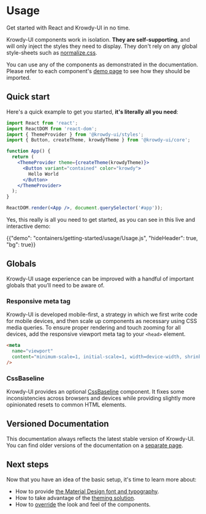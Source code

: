# Usage

<p class="description">Get started with React and Krowdy-UI in no time.</p>

Krowdy-UI components work in isolation.
**They are self-supporting**, and will only inject the styles they need to display.
They don't rely on any global style-sheets such as [normalize.css](https://github.com/necolas/normalize.css/).

You can use any of the components as demonstrated in the documentation.
Please refer to each component's [demo page](/components/buttons/) to see how they should be imported.

## Quick start

Here's a quick example to get you started, **it's literally all you need**:

```jsx
import React from 'react';
import ReactDOM from 'react-dom';
import { ThemeProvider } from '@krowdy-ui/styles';
import { Button, createTheme, krowdyTheme } from '@krowdy-ui/core';

function App() {
  return (
    <ThemeProvider theme={createTheme(krowdyTheme)}>
      <Button variant="contained" color="krowdy">
        Hello World
      </Button>
    </ThemeProvider>
  );
}

ReactDOM.render(<App />, document.querySelector('#app'));
```

Yes, this really is all you need to get started, as you can see in this live and interactive demo:

{{"demo": "containers/getting-started/usage/Usage.js", "hideHeader": true, "bg": true}}

## Globals

Krowdy-UI usage experience can be improved with a handful of important globals that you’ll need to be aware of.

### Responsive meta tag

Krowdy-UI is developed mobile-first, a strategy in which we first write code for mobile devices, and then scale up components as necessary using CSS media queries.
To ensure proper rendering and touch zooming for all devices, add the responsive viewport meta tag to your `<head>` element.

```html
<meta
  name="viewport"
  content="minimum-scale=1, initial-scale=1, width=device-width, shrink-to-fit=no"
/>
```

### CssBaseline

Krowdy-UI provides an optional [CssBaseline](/components/css-baseline) component.
It fixes some inconsistencies across browsers and devices while providing slightly more opinionated resets to common HTML elements.

## Versioned Documentation

This documentation always reflects the latest stable version of Krowdy-UI.
You can find older versions of the documentation on a [separate page](https://krowdy-ui.com/versions).

## Next steps

Now that you have an idea of the basic setup, it's time to learn more about:

- How to provide [the Material Design font and typography](/components/typography).
- How to take advantage of the [theming solution](/customization/theming).
- How to [override](/customization/components) the look and feel of the components.
